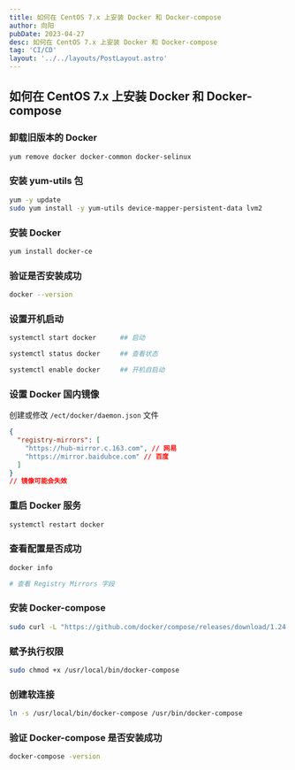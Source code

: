 ```yaml
---
title: 如何在 CentOS 7.x 上安装 Docker 和 Docker-compose
author: 向阳
pubDate: 2023-04-27
desc: 如何在 CentOS 7.x 上安装 Docker 和 Docker-compose
tag: 'CI/CD'
layout: '../../layouts/PostLayout.astro'
---
```


## 如何在 CentOS 7.x 上安装 Docker 和 Docker-compose

### 卸载旧版本的 Docker

```bash
yum remove docker docker-common docker-selinux
```

### 安装 yum-utils 包

```bash
yum -y update
sudo yum install -y yum-utils device-mapper-persistent-data lvm2
```

### 安装 Docker

```bash
yum install docker-ce
```

### 验证是否安装成功

```bash
docker --version
```

### 设置开机启动

```bash
systemctl start docker		## 启动

systemctl status docker		## 查看状态

systemctl enable docker		## 开机自启动
```

### 设置 Docker 国内镜像

创建或修改 `/ect/docker/daemon.json` 文件

```json
{
  "registry-mirrors": [
    "https://hub-mirror.c.163.com", // 网易
    "https://mirror.baidubce.com" // 百度
  ]
}
// 镜像可能会失效
```

### 重启 Docker 服务

```bash
systemctl restart docker
```

### 查看配置是否成功

```bash
docker info

# 查看 Registry Mirrors 字段
```

### 安装 Docker-compose

```bash
sudo curl -L "https://github.com/docker/compose/releases/download/1.24.1/docker-compose-$(uname -s)-$(uname -m)" -o /usr/local/bin/docker-compose
```

### 赋予执行权限

```bash
sudo chmod +x /usr/local/bin/docker-compose
```

### 创建软连接

```bash
ln -s /usr/local/bin/docker-compose /usr/bin/docker-compose
```

### 验证 Docker-compose 是否安装成功

```bash
docker-compose -version
```
